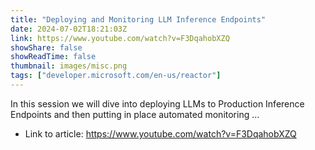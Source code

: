 ```yaml
---
title: "Deploying and Monitoring LLM Inference Endpoints"
date: 2024-07-02T18:21:03Z
link: https://www.youtube.com/watch?v=F3DqahobXZQ
showShare: false
showReadTime: false
thumbnail: images/misc.png
tags: ["developer.microsoft.com/en-us/reactor"]
---
```

In this session we will dive into deploying LLMs to Production Inference Endpoints and then putting in place automated monitoring ...

- Link to article: https://www.youtube.com/watch?v=F3DqahobXZQ